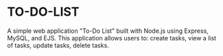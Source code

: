 # TO-DO-LIST

A simple web application "To-Do List" built with Node.js using Express, MySQL, and EJS. This application allows users to: create tasks, view a list of tasks, update tasks, delete tasks.
